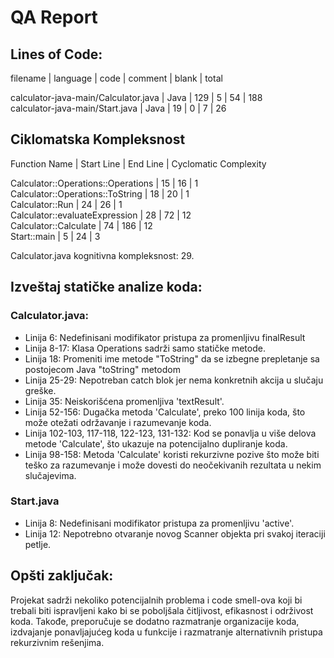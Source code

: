 # QA Report


## Lines of Code:
filename  |	language  |	code  |	comment  |	blank |	total  

calculator-java-main/Calculator.java |	Java | 129 | 5 | 54 | 188  
calculator-java-main/Start.java	| Java | 19 |	0 | 7 | 26


## Ciklomatska Kompleksnost
Function Name |	Start Line | End Line | Cyclomatic Complexity   

Calculator::Operations::Operations | 15 | 16 | 1<br />
Calculator::Operations::ToString | 18 |	20 | 1<br />
Calculator::Run | 24 | 26 |	1<br />
Calculator::evaluateExpression | 28 | 72 | 12<br />
Calculator::Calculate |	74 | 186 | 12<br />
Start::main | 5 | 24 | 3<br />

Calculator.java kognitivna kompleksnost: 29.


## Izveštaj statičke analize koda:

### Calculator.java: 
- Linija 6: Nedefinisani modifikator pristupa za promenljivu finalResult
- Linija 8-17: Klasa Operations sadrži samo statičke metode.
- Linija 18: Promeniti ime metode "ToString" da se izbegne prepletanje sa postojecom Java "toString" metodom
- Linija 25-29: Nepotreban catch blok jer nema konkretnih akcija u slučaju greške.
- Linija 35: Neiskorišćena promenljiva 'textResult'.
- Linija 52-156: Dugačka metoda 'Calculate', preko 100 linija koda, što može otežati održavanje i razumevanje koda.
- Linija 102-103, 117-118, 122-123, 131-132: Kod se ponavlja u više delova metode 'Calculate', što ukazuje na potencijalno dupliranje koda.
- Linija 98-158: Metoda 'Calculate' koristi rekurzivne pozive što može biti teško za razumevanje i može dovesti do neočekivanih rezultata u nekim slučajevima. 

### Start.java
- Linija 8: Nedefinisani modifikator pristupa za promenljivu 'active'.
- Linija 12: Nepotrebno otvaranje novog Scanner objekta pri svakoj iteraciji petlje.

## Opšti zaključak:
Projekat sadrži nekoliko potencijalnih problema i code smell-ova koji bi trebali biti ispravljeni kako bi se poboljšala čitljivost, efikasnost i održivost koda. Takođe, preporučuje se dodatno razmatranje organizacije koda, izdvajanje ponavljajućeg koda u funkcije i razmatranje alternativnih pristupa rekurzivnim rešenjima.

